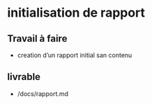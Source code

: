 # initialisation de rapport 
## Travail à faire
 - creation  d’un rapport initial san contenu 
## livrable 
 - /docs/rapport.md